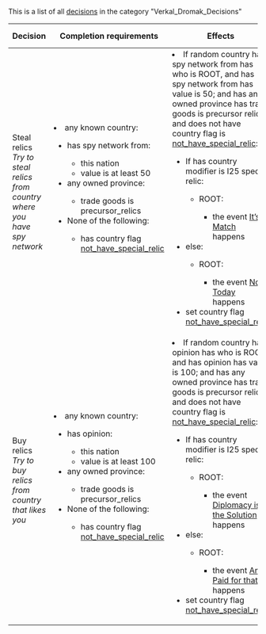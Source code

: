 This is a list of all [decisions](decisions.md) in the category "Verkal_Dromak_Decisions"

| Decision | Completion requirements | Effects | Requirements to appear |
| ----- | ------ | ----- | ------ |
| <a name="steal_relics">Steal relics</a><br />*Try to steal relics from country where you have spy network* | <li>any known country:</li><ul><li>has spy network from:</li><ul><li>this nation</li><li>value is at least 50</li></ul><li>any owned province:</li><ul><li>trade goods is precursor_relics</li></ul><li>None of the following:</li><ul><li>has country flag [not_have_special_relic](../flags/not_have_special_relic.md)</li></ul></ul> | <li>If random country has spy network from has who is ROOT, and has spy network from has value is 50; and  has any owned province has trade goods is precursor relics; and does not have country flag is [not_have_special_relic](../flags/not_have_special_relic.md):</li><ul><li>If has country modifier is I25 special relic:</li><ul><li>ROOT:</li><ul><li>the event [It’s a Match](../events/its_a_match.md) happens</li></ul></ul><li>else:</li><ul><li>ROOT:</li><ul><li>the event [Not Today](../events/not_today.md) happens</li></ul></ul><li>set country flag [not_have_special_relic](../flags/not_have_special_relic.md)</li></ul> | <li>has country flag [looking_for_special_relic](../flags/looking_for_special_relic.md)</li> |
| <a name="buy_relics">Buy relics</a><br />*Try to buy relics from country that likes you* | <li>any known country:</li><ul><li>has opinion:</li><ul><li>this nation</li><li>value is at least 100</li></ul><li>any owned province:</li><ul><li>trade goods is precursor_relics</li></ul><li>None of the following:</li><ul><li>has country flag [not_have_special_relic](../flags/not_have_special_relic.md)</li></ul></ul> | <li>If random country has opinion has who is ROOT, and has opinion has value is 100; and  has any owned province has trade goods is precursor relics; and does not have country flag is [not_have_special_relic](../flags/not_have_special_relic.md):</li><ul><li>If has country modifier is I25 special relic:</li><ul><li>ROOT:</li><ul><li>the event [Diplomacy is the Solution](../events/diplomacy_is_the_solution.md) happens</li></ul></ul><li>else:</li><ul><li>ROOT:</li><ul><li>the event [And I Paid for that](../events/and_i_paid_for_that.md) happens</li></ul></ul><li>set country flag [not_have_special_relic](../flags/not_have_special_relic.md)</li></ul> | <li>has country flag [looking_for_special_relic](../flags/looking_for_special_relic.md)</li> |
